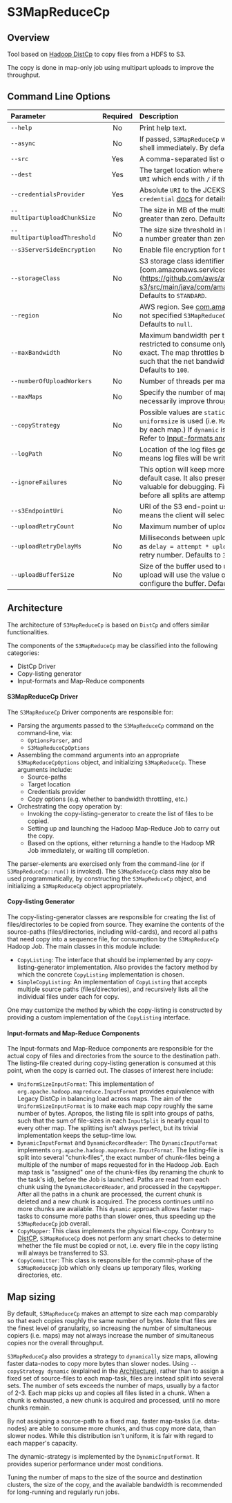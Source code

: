 # S3MapReduceCp

## Overview

Tool based on [Hadoop DistCp](https://hadoop.apache.org/docs/current/hadoop-distcp/DistCp.html) to copy files from a HDFS to S3.

The copy is done in map-only job using multipart uploads to improve the throughput.

## Command Line Options

| Parameter                               | Required | Description |
|:----------------------------------------|:--------:|:------------|
| `--help`                                | No       | Print help text.|
| `--async`                               | No       | If passed, `S3MapReduceCp` will submit the copy Job and return control to the shell immediately. By default `S3MapReduceCp` is a blocking process.|
| `--src`                                 | Yes      | A comma-separated list of absolute HDFS paths to be copied over to S3.|
| `--dest`                                | Yes      | The target location where the sources will be copied. Must be an absolute `URI` which ends with `/` if the destination is a directory.|
| `--credentialsProvider`                 | Yes      | Absolute `URI` to the JCEKS file with the AWS credentials. See the `hadoop credential` [docs](https://hadoop.apache.org/docs/r2.7.0/hadoop-project-dist/hadoop-common/CommandsManual.html#credential) for details.|
| `--multipartUploadChunkSize`            | No       | The size in MB of the multipart upload part size. Must be a number greater than zero. Defaults to `5` MB.|
| `--multipartUploadThreshold`            | No       | The size size threshold in MB for when to use multipart uploads. Must be a number greater than zero. Defaults to `16` MB.|
| `--s3ServerSideEncryption`              | No       | Enable file encryption for the upload files.|
| `--storageClass`                        | No       | S3 storage class identifier. See IDs in [com.amazonaws.services.s3.model.StorageClass] (https://github.com/aws/aws-sdk-java/blob/1.11.100/aws-java-sdk-s3/src/main/java/com/amazonaws/services/s3/model/StorageClass.java). Defaults to `STANDARD`.|
| `--region`                              | No       | AWS region. See [com.amazonaws.regions.Regions](https://github.com/aws/aws-sdk-java/blob/1.11.100/aws-java-sdk-core/src/main/java/com/amazonaws/regions/Regions.java) for default values. If not specified `S3MapReduceCp` will try to get the region of the target bucket. Defaults to `null`.|
| `--maxBandwidth`                        | No       | Maximum bandwidth per task specified in MB/second. Each map will be restricted to consume only the specified bandwidth. This is not always exact. The map throttles back its bandwidth consumption during a copy, such that the net bandwidth used tends towards the specified value. Defaults to `100`.|
| `--numberOfUploadWorkers`               | No       | Number of threads per mapper that perform uploads to S3. Defaults to `20`.|
| `--maxMaps`                             | No       | Specify the number of maps to copy data. Note that more maps may not necessarily improve throughput. Defaults to `20`.|
| `--copyStrategy`                        | No       | Possible values are `static` (A.K.A `uniformsize`) and `dynamic`. By default, `uniformsize` is used (i.e. `Maps` are balanced on the total size of files copied by each map.) If `dynamic` is specified, `DynamicInputFormat` is used instead. Refer to [Input-formats and Map-Reduce Components](#input-formats-and-map-reduce-components) for more details.|
| `--logPath`                             | No       | Location of the log files generated by the job. Defaults to `null` which means log files will be written to `JobStagingDir/_logs`.|
| `--ignoreFailures`                      | No       | This option will keep more accurate statistics about the copy than the default case. It also preserves logs from failed copies, which can be valuable for debugging. Finally, a failing map will not cause the job to fail before all splits are attempted. Defaults to `false`.|
| `--s3EndpointUri`                       | No       | URI of the S3 end-point used by the S3 client. Defaults to `null` which means the client will select the end-point.|
| `--uploadRetryCount`                    | No       | Maximum number of upload retries. Defaults to `3` |
| `--uploadRetryDelayMs`                  | No       | Milliseconds between upload retries. The actual delay will be computed as `delay = attempt * uploadRetryDelayMs` where `attempt` is the current retry number. Defaults to `300` ms. |
| `--uploadBufferSize`                    | No       | Size of the buffer used to upload the stream of data. If the value is `0` the upload will use the value of the HDFS property `io.file.buffer.size` to configure the buffer. Defaults to `0` |

## Architecture

The architecture of `S3MapReduceCp` is based on `DistCp` and offers similar functionalities.

The components of the `S3MapReduceCp` may be classified into the following categories:

* DistCp Driver
* Copy-listing generator
* Input-formats and Map-Reduce components

#### S3MapReduceCp Driver

The `S3MapReduceCp` Driver components are responsible for:

* Parsing the arguments passed to the `S3MapReduceCp` command on the command-line, via:
    - `OptionsParser`, and
    - `S3MapReduceCpOptions`
* Assembling the command arguments into an appropriate `S3MapReduceCpOptions` object, and initializing `S3MapReduceCp`. These arguments include:
    - Source-paths
    - Target location
    - Credentials provider
    - Copy options (e.g. whether to bandwidth throttling, etc.)
* Orchestrating the copy operation by:
    - Invoking the copy-listing-generator to create the list of files to be copied.
    - Setting up and launching the Hadoop Map-Reduce Job to carry out the copy.
    - Based on the options, either returning a handle to the Hadoop MR Job immediately, or waiting till completion.

The parser-elements are exercised only from the command-line (or if `S3MapReduceCp::run()` is invoked). The `S3MapReduceCp` class may also be used programmatically, by constructing the `S3MapReduceCp` object, and initializing a `S3MapReduceCp` object appropriately.

#### Copy-listing Generator

The copy-listing-generator classes are responsible for creating the list of files/directories to be copied from source. They examine the contents of the source-paths (files/directories, including wild-cards), and record all paths that need copy into a sequence file, for consumption by the `S3MapReduceCp` Hadoop Job. The main classes in this module include:

* `CopyListing`: The interface that should be implemented by any copy-listing-generator implementation. Also provides the factory method by which the concrete `CopyListing` implementation is chosen.
* `SimpleCopyListing`: An implementation of `CopyListing` that accepts multiple source paths (files/directories), and recursively lists all the individual files under each for copy.

One may customize the method by which the copy-listing is constructed by providing a custom implementation of the `CopyListing` interface.

#### Input-formats and Map-Reduce Components

The Input-formats and Map-Reduce components are responsible for the actual copy of files and directories from the source to the destination path. The listing-file created during copy-listing generation is consumed at this point, when the copy is carried out. The classes of interest here include:

* `UniformSizeInputFormat`: This implementation of `org.apache.hadoop.mapreduce.InputFormat` provides equivalence with Legacy DistCp in balancing load across maps. The aim of the `UniformSizeInputFormat` is to make each map copy roughly the same number of bytes. Apropos, the listing file is split into groups of paths, such that the sum of file-sizes in each `InputSplit` is nearly equal to every other map. The splitting isn't always perfect, but its trivial implementation keeps the setup-time low.
* `DynamicInputFormat` and `DynamicRecordReader`: The `DynamicInputFormat` implements `org.apache.hadoop.mapreduce.InputFormat`. The listing-file is split into several "chunk-files", the exact number of chunk-files being a multiple of the number of maps requested for in the Hadoop Job. Each map task is "assigned" one of the chunk-files (by renaming the chunk to the task's id), before the Job is launched.
Paths are read from each chunk using the `DynamicRecordReader`, and processed in the `CopyMapper`. After all the paths in a chunk are processed, the current chunk is deleted and a new chunk is acquired. The process continues until no more chunks are available.
This `dynamic` approach allows faster map-tasks to consume more paths than slower ones, thus speeding up the `S3MapReduceCp` job overall.
* `CopyMapper`: This class implements the physical file-copy. Contrary to [DistCP](https://hadoop.apache.org/docs/r1.2.1/distcp2.html#ArchitectureOfDistCp), `S3MapReduceCp` does not perform any smart checks to determine whether the file must be copied or not, i.e. every file in the copy listing will always be transferred to S3.
* `CopyCommitter`: This class is responsible for the commit-phase of the `S3MapReduceCp` job which only cleans up temporary files, working directories, etc.

## Map sizing

By default, `S3MapReduceCp` makes an attempt to size each map comparably so that each copies roughly the same number of bytes. Note that files are the finest level of granularity, so increasing the number of simultaneous copiers (i.e. maps) may not always increase the number of simultaneous copies nor the overall throughput.

`S3MapReduceCp` also provides a strategy to `dynamically` size maps, allowing faster data-nodes to copy more bytes than slower nodes. Using `--copyStrategy dynamic` (explained in the [Architecture](#architecture)), rather than to assign a fixed set of source-files to each map-task, files are instead split into several sets. The number of sets exceeds the number of maps, usually by a factor of 2-3. Each map picks up and copies all files listed in a chunk. When a chunk is exhausted, a new chunk is acquired and processed, until no more chunks remain.

By not assigning a source-path to a fixed map, faster map-tasks (i.e. data-nodes) are able to consume more chunks, and thus copy more data, than slower nodes. While this distribution isn't uniform, it is fair with regard to each mapper's capacity.

The dynamic-strategy is implemented by the `DynamicInputFormat`. It provides superior performance under most conditions.

Tuning the number of maps to the size of the source and destination clusters, the size of the copy, and the available bandwidth is recommended for long-running and regularly run jobs.